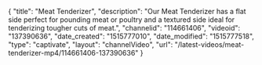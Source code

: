 {
    "title": "Meat Tenderizer",
    "description": "Our Meat Tenderizer has a flat side perfect for pounding meat or poultry and a textured side ideal for tenderizing tougher cuts of meat.",
    "channelid": "114661406",
    "videoid": "137390636",
    "date_created": "1515777010",
    "date_modified": "1515777518",
    "type": "captivate",
    "layout": "channelVideo",
    "url": "\/latest-videos\/meat-tenderizer-mp4\/114661406-137390636"
}